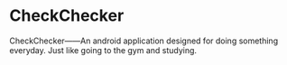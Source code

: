 # CheckChecker
CheckChecker——An android application designed for doing something everyday. Just like going to the gym and studying.
